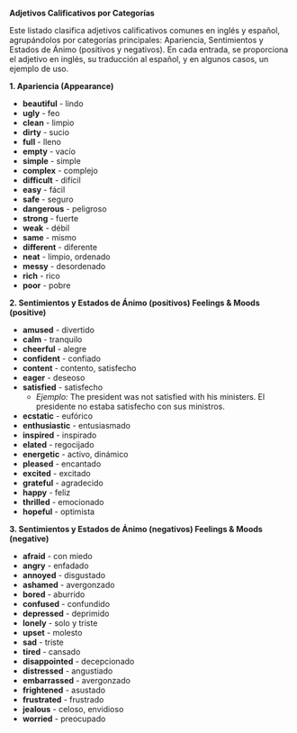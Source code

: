 

**Adjetivos Calificativos por Categorías**

Este listado clasifica adjetivos calificativos comunes en inglés y español, agrupándolos por categorías principales: Apariencia, Sentimientos y Estados de Ánimo (positivos y negativos).  En cada entrada, se proporciona el adjetivo en inglés, su traducción al español, y en algunos casos, un ejemplo de uso.

**1. Apariencia (Appearance)**

*   **beautiful** - lindo
*   **ugly** - feo
*   **clean** - limpio
*   **dirty** - sucio
*   **full** - lleno
*   **empty** - vacío
*   **simple** - simple
*   **complex** - complejo
*   **difficult** - difícil
*   **easy** - fácil
*   **safe** - seguro
*   **dangerous** - peligroso
*   **strong** - fuerte
*   **weak** - débil
*   **same** - mismo
*   **different** - diferente
*   **neat** - limpio, ordenado
*   **messy** - desordenado
*   **rich** - rico
*   **poor** - pobre

**2. Sentimientos y Estados de Ánimo (positivos)   Feelings & Moods (positive)**

*   **amused** - divertido
*   **calm** - tranquilo
*   **cheerful** - alegre
*   **confident** - confiado
*   **content** - contento, satisfecho
*   **eager** - deseoso
*   **satisfied** - satisfecho
    *   *Ejemplo:* The president was not satisfied with his ministers.   El presidente no estaba satisfecho con sus ministros.
*   **ecstatic** - eufórico
*   **enthusiastic** - entusiasmado
*   **inspired** - inspirado
*   **elated** - regocijado
*   **energetic** - activo, dinámico
*   **pleased** - encantado
*   **excited** - excitado
*   **grateful** - agradecido
*   **happy** - feliz
*   **thrilled** - emocionado
*   **hopeful** - optimista

**3. Sentimientos y Estados de Ánimo (negativos)   Feelings & Moods (negative)**

*   **afraid** - con miedo
*   **angry** - enfadado
*   **annoyed** - disgustado
*   **ashamed** - avergonzado
*   **bored** - aburrido
*   **confused** - confundido
*   **depressed** - deprimido
*   **lonely** - solo y triste
*   **upset** - molesto
*   **sad** - triste
*   **tired** - cansado
*   **disappointed** - decepcionado
*   **distressed** - angustiado
*   **embarrassed** - avergonzado
*   **frightened** - asustado
*   **frustrated** - frustrado
*   **jealous** - celoso, envidioso
*   **worried** - preocupado
